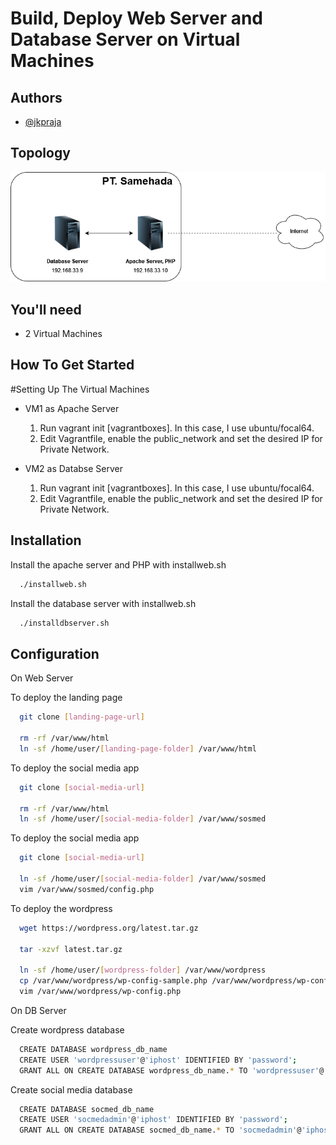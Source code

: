 
# Build, Deploy Web Server and Database Server on Virtual Machines





## Authors

- [@jkpraja](https://www.github.com/octokatherine)


## Topology
![Topology](https://github.com/jkpraja/devops/blob/main/Topology%20Infra%20on%20Prem.png?raw=true)
## You'll need
- 2 Virtual Machines
## How To Get Started
#Setting Up The Virtual Machines
- VM1 as Apache Server
    1. Run vagrant init [vagrantboxes]. In this case, I use ubuntu/focal64.
    2. Edit Vagrantfile, enable the public_network and set the desired IP for Private Network.

- VM2 as Databse Server
    1. Run vagrant init [vagrantboxes]. In this case, I use ubuntu/focal64.
    2. Edit Vagrantfile, enable the public_network and set the desired IP for Private Network.


    
## Installation

Install the apache server and PHP with installweb.sh

```bash
  ./installweb.sh

```
Install the database server with installweb.sh

```bash
  ./installdbserver.sh

```
    
## Configuration

On Web Server 

To deploy the landing page

```bash
  git clone [landing-page-url]

  rm -rf /var/www/html
  ln -sf /home/user/[landing-page-folder] /var/www/html
```

To deploy the social media app

```bash
  git clone [social-media-url]

  rm -rf /var/www/html
  ln -sf /home/user/[social-media-folder] /var/www/sosmed
```

To deploy the social media app

```bash
  git clone [social-media-url]

  ln -sf /home/user/[social-media-folder] /var/www/sosmed
  vim /var/www/sosmed/config.php
```

To deploy the wordpress

```bash
  wget https://wordpress.org/latest.tar.gz

  tar -xzvf latest.tar.gz

  ln -sf /home/user/[wordpress-folder] /var/www/wordpress
  cp /var/www/wordpress/wp-config-sample.php /var/www/wordpress/wp-config.php
  vim /var/www/wordpress/wp-config.php
```

On DB Server

Create wordpress database

```bash
  CREATE DATABASE wordpress_db_name
  CREATE USER 'wordpressuser'@'iphost' IDENTIFIED BY 'password';
  GRANT ALL ON CREATE DATABASE wordpress_db_name.* TO 'wordpressuser'@'iphost';
```

Create social media database

```bash
  CREATE DATABASE socmed_db_name
  CREATE USER 'socmedadmin'@'iphost' IDENTIFIED BY 'password';
  GRANT ALL ON CREATE DATABASE socmed_db_name.* TO 'socmedadmin'@'iphost';
```
